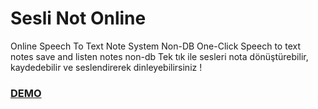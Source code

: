 # Sesli Not Online
Online Speech To Text Note System Non-DB
One-Click Speech to text notes save and listen notes non-db
Tek tık ile sesleri nota dönüştürebilir, kaydedebilir ve seslendirerek dinleyebilirsiniz !
<h3><a href="https://hkirkan.github.io/sesli-not/">DEMO</a></h3>
